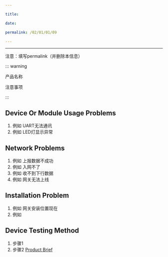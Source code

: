 ```yaml
---

title: 

date: 

permalink: /02/01/01/09

---
```

---
注意：填写permalink（并删除本信息）

::: warning

产品名称 

注意事项

:::

## Device Or Module Usage Problems

1. 例如 UART无法通讯
2. 例如 LED灯显示异常

## Network Problems

1. 例如 上报数据不成功
2. 例如 入网不了
3. 例如 收不到下行数据
4. 例如 网关无法上线

## Installation Problem

1. 例如 网关安装位置现在
2. 例如 

## Device Testing Method

1. 步骤1
2. 步骤2
   [Product Brief](/en/02/01/01/01/#contact)
